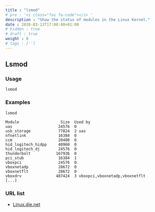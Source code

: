 ```yaml
---
title : "lsmod"
# pre : '<i class="fas fa-code"></i> '
description : "Show the status of modules in the Linux Kernel."
date : 2020-03-13T17:00:48+01:00
# hidden : true
# draft : true
weight : 0
# tags : ['']
---
```


## Lsmod

### Usage

```plain
lsmod
```

### Examples

```plain
lsmod

Module                  Size  Used by
uas                    24576  0
usb_storage            77824  2 uas
nfnetlink              16384  0
ccm                    20480  6
hid_logitech_hidpp     40960  0
hid_logitech_dj        24576  0
thunderbolt           167936  0
pci_stub               16384  1
vboxpci                24576  0
vboxnetadp             28672  0
vboxnetflt             28672  0
vboxdrv               487424  3 vboxpci,vboxnetadp,vboxnetflt
[...]
```

### URL list

* [Linux.die.net](https://linux.die.net/man/8/lsmod)
